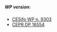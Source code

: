 
##### WP version:
- [CESifo WP n. 9303](https://www.cesifo.org/en/publications/2021/working-paper/evaluating-impact-price-caps-evidence-european-roam-home-regulation)
- [CEPR DP 16554](https://cepr.org/publications/dp16554)
